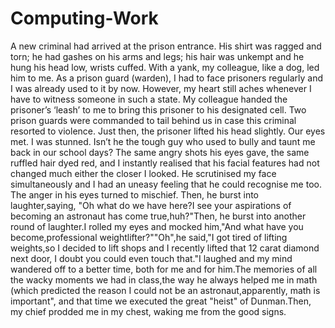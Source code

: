 # Computing-Work

A new criminal had arrived at the prison entrance. His shirt was ragged and torn; he had gashes on his arms and legs; his hair was unkempt and he hung his head low, wrists cuffed.
With a yank, my colleague, like a dog, led him to me. As a prison guard (warden), I had to face prisoners regularly and I was already used to it by now. However, my heart still
aches whenever I have to witness someone in such a state. My colleague handed the prisoner’s ‘leash’ to me to bring this prisoner to his designated cell. Two prison guards were
commanded to tail behind us in case this criminal resorted to violence. Just then, the prisoner lifted his head slightly. Our eyes met. I was stunned. Isn’t he the tough guy who
used to bully and taunt me back in our school days? The same angry shots his eyes gave, the same ruffled hair dyed red, and I instantly realised that his facial features had not
changed much either the closer I looked. He scrutinised my face simultaneously and I had an uneasy feeling that he could recognise me too. The anger in his eyes turned to
mischief.
Then, he burst into laughter,saying, "Oh what do we have here?I see your aspirations of becoming an astronaut has come true,huh?"Then, he burst into another round of laughter.I
rolled my eyes and mocked him,"And what have you become,professional weightlifter?""Oh",he said,"I got tired of lifting weights,so I decided to lift shops and I recently lifted 
that 12 carat diamond next door, I doubt you could even touch that."I laughed and my mind wandered off to a better time, both for me and for him.The memories of all the wacky
moments we had in class,the way he always helped me in math (which predicted the reason I could not be an astronaut,apparently, math is important", and that time we executed the 
great "heist" of Dunman.Then, my chief prodded me in my chest, waking me from the good signs.
